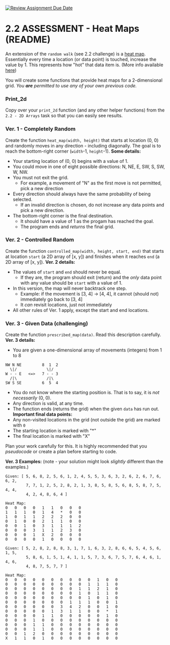 [![Review Assignment Due Date](https://classroom.github.com/assets/deadline-readme-button-24ddc0f5d75046c5622901739e7c5dd533143b0c8e959d652212380cedb1ea36.svg)](https://classroom.github.com/a/yncxXyPP)
# 2.2 ASSESSMENT - Heat Maps (README)

An extension of the `random walk` (see 2.2 challenge) is a [heat map](https://en.wikipedia.org/wiki/Heat_map). Essentially every time a location (or data point) is touched, increase the value by 1. This represents how "hot" that data item is. (More info available [here](https://chartio.com/learn/charts/heatmap-complete-guide/))

You will create some functions that provide heat maps for a 2-dimensional grid. _You **are** permitted to use any of your own previous code._

### Print_2d
Copy over your `print_2d` function (and any other helper functions) from the `2.2 - 2D Arrays` task so that you can easily see results.

### Ver. 1 - Completely Random
Create the function `heat_map(width, height)` that starts at location (0, 0) and randomly moves in any direction - including diagonally. The goal is to reach the bottom-right corner (`width`-1, `height`-1).
**Some details:**

- Your starting location of (0, 0) begins with a value of 1.
- You could move in one of eight possible directions: N, NE, E, SW, S, SW, W, NW.
- You must not exit the grid.
  - For example, a movement of "N" as the first move is not permitted, pick a new direction
- Every direction should always have the same probability of being selected.
  - If an invalid direction is chosen, do not increase any data points and pick a new direction.
- The bottom-right corner is the final destination.
  - It should have a value of 1 as the progam has reached the goal.
  - The program ends and _returns_ the final grid.

### Ver. 2 - Controlled Random
Create the function `controlled_map(width, height, start, end)` that starts at location `start` (a 2D array of [x, y]) and finishes when it reaches `end` (a 2D array of [x, y]). 
**Ver. 2 details:**
- The values of `start` and `end` should never be equal.
  - If they are, the program should exit (return) and the _only_ data point with any value should be `start` with a value of 1.
- In this version, the map will never backtrack one step.
  - Example: if the movement is [3, 4] -> [4, 4], it cannot (should not) immediately go back to [3, 4]
  - It _can_ revisit locations, just not immediately
- All other rules of Ver. 1 apply, except the start and end locations.

### Ver. 3 - Given Data (challenging)
Create the function `prescribed_map(data)`. Read this description carefully.
**Ver. 3 details:**
- You are given a one-dimensional array of movements (integers) from 1 to 8
```
NW N NE         8  1  2
  \|/             \|/
W - - E   <=>   7 - - 3
  /|\             /|\
SW S SE         6  5  4
```
- You do not know where the starting position is. That is to say, it is _not necessarily_ (0, 0).
- Any direction is valid, at any time.
- The function ends (returns the grid) when the given `data` has run out.
**Important final data points:**
- Any non-visited locations in the grid (not outside the grid) are marked with `0`
- The starting location is marked with "*"
- The final location is marked with "X"

Plan your work carefully for this. It is highly recommended that you _pseudocode_ or create a plan before starting to code.

**Ver. 3 Examples:**
(note - your solution might look _slightly_ different than the examples.)
```
Given: [ 5, 6, 8, 2, 5, 6, 1, 2, 4, 5, 5, 3, 6, 3, 2, 6, 2, 6, 7, 6, 6, 2,
         7, 7, 1, 2, 5, 2, 8, 2, 1, 3, 8, 5, 8, 5, 6, 8, 5, 8, 7, 5, 4, 4,
         4, 2, 4, 8, 6, 4 ]

Heat Map:
0	0	0	0	1	1	0	0	0	
1	1	1	0	1	4	*	0	0	
1	0	1	1	2	2	2	0	0	
0	1	0	0	2	1	1	0	0	
0	0	1	0	3	1	1	1	2	
0	0	0	3	1	1	2	3	0	
0	0	0	1	X	2	0	0	0	
0	0	0	0	1	0	0	0	0
```

```
Given: [ 5, 2, 8, 2, 8, 8, 3, 1, 7, 1, 6, 3, 2, 8, 6, 6, 5, 4, 5, 6, 1, 5,
         5, 8, 6, 1, 5, 1, 4, 1, 1, 5, 7, 3, 6, 7, 5, 7, 6, 4, 6, 1, 4, 6,
         4, 8, 7, 5, 7, 7 ]

Heat Map:
0	0	0	0	0	0	0	0	0	0	1	0	0	
0	0	0	0	0	0	0	0	0	1	1	1	0	
0	0	0	0	0	0	0	0	1	1	2	1	0	
0	0	0	0	0	0	0	0	1	0	1	1	0	
0	0	0	0	0	0	0	0	0	1	0	1	0	
0	0	0	0	0	0	0	1	1	1	0	0	1	
0	0	0	0	0	0	3	4	2	0	0	1	0	
0	0	0	0	0	1	3	1	1	0	0	*	1	
0	0	0	0	1	1	0	0	0	0	0	1	0	
0	0	0	1	0	0	0	0	0	0	0	0	0	
0	0	0	1	1	0	0	0	0	0	0	0	0	
0	0	0	1	1	0	0	0	0	0	0	0	0	
0	0	1	2	0	0	0	0	0	0	0	0	0	
X	1	1	0	1	0	0	0	0	0	0	0	0
```

<br><br><br><br>

